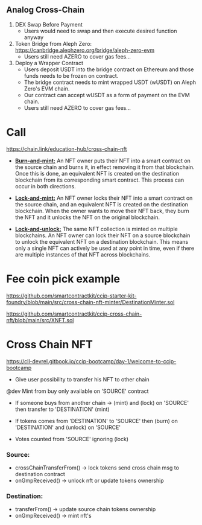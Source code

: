 ## Analog Cross-Chain

1. DEX Swap Before Payment
    - Users would need to swap and then execute desired function anyway
2. Token Bridge from Aleph Zero: https://canbridge.alephzero.org/bridge/aleph-zero-evm
    - Users still need AZERO to cover gas fees...
3. Deploy a Wrapper Contract
    - Users deposit USDT into the bridge contract on Ethereum and those funds needs to be frozen on contract.
    - The bridge contract needs to mint wrapped USDT (wUSDT) on Aleph Zero's EVM chain.
    - Our contract can accept wUSDT as a form of payment on the EVM chain.
    - Users still need AZERO to cover gas fees...

# Call

https://chain.link/education-hub/cross-chain-nft

-   <u>**Burn-and-mint:**</u> An NFT owner puts their NFT into a smart contract on the source chain and burns it, in effect removing it from that blockchain. Once this is done, an equivalent NFT is created on the destination blockchain from its corresponding smart contract. This process can occur in both directions.

-   <u>**Lock-and-mint:**</u> An NFT owner locks their NFT into a smart contract on the source chain, and an equivalent NFT is created on the destination blockchain. When the owner wants to move their NFT back, they burn the NFT and it unlocks the NFT on the original blockchain.

-   <u>**Lock-and-unlock:**</u> The same NFT collection is minted on multiple blockchains. An NFT owner can lock their NFT on a source blockchain to unlock the equivalent NFT on a destination blockchain. This means only a single NFT can actively be used at any point in time, even if there are multiple instances of that NFT across blockchains.

# Fee coin pick example

https://github.com/smartcontractkit/ccip-starter-kit-foundry/blob/main/src/cross-chain-nft-minter/DestinationMinter.sol

https://github.com/smartcontractkit/ccip-cross-chain-nft/blob/main/src/XNFT.sol

# Cross Chain NFT

https://cll-devrel.gitbook.io/ccip-bootcamp/day-1/welcome-to-ccip-bootcamp

-   Give user possibility to transfer his NFT to other chain

@dev Mint from buy only available on 'SOURCE' contract

-   If someone buys from another chain -> (mint) and (lock) on 'SOURCE' then transfer to 'DESTINATION' (mint)

-   If tokens comes from 'DESTINATION' to 'SOURCE' then (burn) on 'DESTINATION' and (unlock) on 'SOURCE'

-   Votes counted from 'SOURCE' ignoring (lock)

### Source:

-   crossChainTransferFrom() -> lock tokens send cross chain msg to destination contract
-   onGmpReceived() -> unlock nft or update tokens ownership

### Destination:

-   transferFrom() -> update source chain tokens ownership
-   onGmpReceived() -> mint nft's
